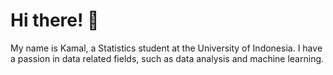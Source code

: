 # Hi there! :wave:

My name is Kamal, a Statistics student at the University of Indonesia. I have a passion in data related fields, such as data analysis and machine learning.
